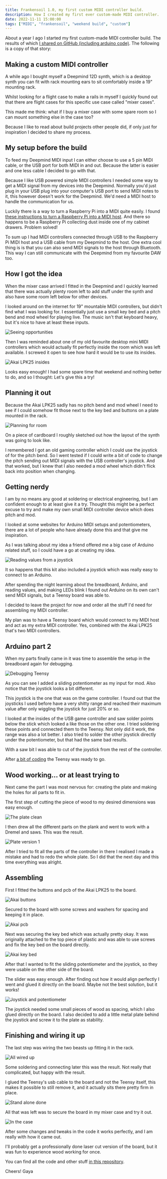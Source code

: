 ```yaml
---
title: Frankensoil 1.0, my first custom MIDI controller build.
description: How I created my first ever custom-made MIDI controller.
date: 2022-11-11 15:00:00
tags: ["MIDI", "frankensoil", "weekend build", "custom"]
---
```

About a year I ago I started my first custom-made MIDI controller build. The results of which [I shared on GitHub (including arduino code)](https://github.com/Gaya/frankensoil). The following is a copy of that story:

## Making a custom MIDI controller

A while ago I bought myself a Deepmind 12D synth, which is a desktop synth you can fit with rack mounting ears to sit comfortably inside a 19" mounting rack.

Whilst looking for a flight case to make a rails in myself I quickly found out that there are flight cases for this specific use case called "mixer cases".

This made me think: what if I buy a mixer case with some spare room so I can mount something else in the case too?

Because I like to read about build projects other people did, if only just for inspiration I decided to share my process.

## My setup before the build

To feed my Deepmind MIDI input I can either choose to use a 5 pin MIDI cable, or the USB port for both MIDI in and out. Because the latter is easier and one less cable I decided to go with that.

Because I like USB powered simple MIDI controllers I needed some way to get a MIDI signal from my devices into the Deepmind. Normally you'd just plug in your USB plug into your computer's USB port to send MIDI notes to it, this however doesn't work for the Deepmind. We'd need a MIDI host to handle the communication for us.

Luckily there is a way to turn a Raspberry Pi into a MIDI quite easily. I found [these instructions to turn a Raspberry Pi into a MIDI host](https://neuma.studio/rpi-as-midi-host.html). And there so happens to be a Raspberry Pi collecting dust inside one of my cabinet drawers. Problem solved!

To sum up I had MIDI controllers connected through USB to the Raspberry Pi MIDI host and a USB cable from my Deepmind to the host. One extra cool thing is is that you can also send MIDI signals to the host through Bluetooth. This way I can still communicate with the Deepmind from my favourite DAW too.

## How I got the idea

When the mixer case arrived I fitted in the Deepmind and I quickly learned that there was actually plenty room left to add stuff under the synth and also have some room left below for other devices.

I looked around on the internet for 19" mountable MIDI controllers, but didn't find what I was looking for. I essentially just use a small key bed and a pitch bend and mod wheel for playing live. The music isn't that keyboard heavy, but it's nice to have at least these inputs.

![Seeing opportunities](frankensoil-1/how_01.webp)

Then I was reminded about one of my old favourite desktop mini MIDI controllers which would actually fit perfectly inside the room which was left available. I screwed it open to see how hard it would be to use its insides.

![Akai LPK25 insides](frankensoil-1/how_02.webp)

Looks easy enough! I had some spare time that weekend and nothing better to do, and so I thought:  Let's give this a try!

## Planning it out

Because the Akai LPK25 sadly has no pitch bend and mod wheel I need to see if I could somehow fit those next to the key bed and buttons on a plate mounted in the rack.

![Planning for room](frankensoil-1/how_03.webp)

On a piece of cardboard I roughly sketched out how the layout of the synth was going to look like.

I remembered I got an old gaming controller which I could use the joystick of for the pitch bend. So I went tested if I could write a bit of code to change the pitch sending out MIDI signals with the USB controller's joystick. And that worked, but I knew that I also needed a mod wheel which didn't flick back into position when changing.

## Getting nerdy

I am by no means any good at soldering or electrical engineering, but I am confident enough to at least give it a try. Thought this might be a perfect excuse to try and make my own small MIDI controller device which does pitch and mod.

I looked at some websites for Arduino MIDI setups and potentiometers, there are a lot of people who have already done this and that give me inspiration.

As I was talking about my idea a friend offered me a big case of Arduino related stuff, so I could have a go at creating my idea.

![Reading values from a joystick](frankensoil-1/how_04.webp)

It so happens that this kit also included a joystick which was really easy to connect to an Arduino.

After spending the night learning about the breadboard, Arduino, and reading values, and making LEDs blink I found out Arduino on its own can't send MIDI signals, but a Teensy board was able to.

I decided to leave the project for now and order all the stuff I'd need for assembling my MIDI controller.

My plan was to have a Teensy board which would connect to my MIDI host and act as my extra MIDI controller. Yes, combined with the Akai LPK25 that's two MIDI controllers.

## Arduino part 2

When my parts finally came in it was time to assemble the setup in the breadboard again for debugging.

![Debugging Teensy](frankensoil-1/how_05.webp)

As you can see I added a sliding potentiometer as my input for mod. Also notice that the joystick looks a bit different.

This joystick is the one that was on the game controller. I found out that the joysticks I used before have a very shitty range and reached their maximum value after only wiggling the joystick for just 20% or so.

I looked at the insides of the USB game controller and saw solder points below the stick which looked a like those on the other one. I tried soldering these points and connected them to the Teensy. Not only did it work, the range was also a lot better. I also tried to solder the other joystick directly under the potentiometer, but that had the same bad results.

With a saw bit I was able to cut of the joystick from the rest of the controller.

After [a bit of coding](https://github.com/Gaya/frankensoil/blob/master/arduino/AnalogControlChange.ino) the Teensy was ready to go.

## Wood working... or at least trying to

Next came the part I was most nervous for: creating the plate and making the holes for all parts to fit in.

The first step of cutting the piece of wood to my desired dimensions was easy enough.

![The plate clean](frankensoil-1/how_06.webp)

I then drew all the different parts on the plank and went to work with a Dremel and saws. This was the result.

![Plate version 1](frankensoil-1/how_07.webp)

After I tried to fit all the parts of the controller in there I realised I made a mistake and had to redo the whole plate. So I did that the next day and this time everything was alright.

## Assembling

First I fitted the buttons and pcb of the Akai LPK25 to the board.

![Akai buttons](frankensoil-1/how_08.webp)

Secured to the board with some screws and washers for spacing and keeping it in place.

![Akai pcb](frankensoil-1/how_09.webp)

Next was securing the key bed which was actually pretty okay. It was originally attached to the top piece of plastic and was able to use screws and fix the key bed on the board directly.

![Akai key bed](frankensoil-1/how_10.webp)

After that I wanted to fit the sliding potentiometer and the joystick, so they were usable on the other side of the board.

The slider was easy enough. After finding out how it would align perfectly I went and glued it directly on the board. Maybe not the best solution, but it works!

![Joystick and potentiometer](frankensoil-1/how_11.webp)

The joystick needed some small pieces of wood as spacing, which I also glued directly on the board. I also decided to add a little metal plate behind the joystick and screw it to the plate as stability.

## Finishing and wiring it up

The last step was wiring the two beasts up fitting it in the rack.

![All wired up](frankensoil-1/how_12.webp)

Some soldering and connecting later this was the result. Not really that complicated, but happy with the result.

I glued the Teensy's usb cable to the board and not the Teensy itself, this makes it possible to still remove it, and it actually sits there pretty firm in place.

![Stand alone done](frankensoil-1/how_13.webp)

All that was left was to secure the board in my mixer case and try it out.

![In the case](frankensoil-1/how_14.webp)

After some changes and tweaks in the code it works perfectly, and I am really with how it came out.

I'll probably get a professionally done laser cut version of the board, but it was fun to experience wood working for once.

You can find all the code and other stuff [in this repository]((https://github.com/Gaya/frankensoil)).

Cheers! Gaya
